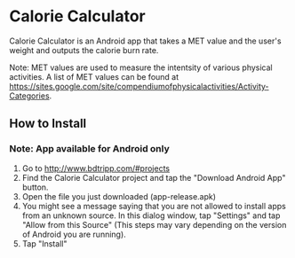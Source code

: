 # Calorie Calculator
Calorie Calculator is an Android app that takes a MET value and the user's weight and outputs the calorie burn rate. 

Note: MET values are used to measure the intentsity of various physical activities. A list of MET values can be found at https://sites.google.com/site/compendiumofphysicalactivities/Activity-Categories.

## How to Install
### Note: App available for Android only

1. Go to http://www.bdtripp.com/#projects 
2. Find the Calorie Calculator project and tap the "Download Android App" button.
3. Open the file you just downloaded (app-release.apk)
4. You might see a message saying that you are not allowed to install apps from an unknown source. In this dialog window, tap "Settings" and tap "Allow from this Source" (This steps may vary depending on the version of Android you are running).
5. Tap "Install"
